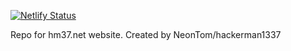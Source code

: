 [![Netlify Status](https://api.netlify.com/api/v1/badges/91dc1556-7398-4d03-93d0-e9fce739fcfe/deploy-status)](https://app.netlify.com/sites/stoic-swirles-8e4f59/deploys)

Repo for hm37.net website. Created by NeonTom/hackerman1337